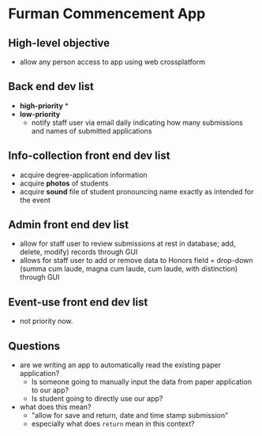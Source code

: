 # Furman Commencement App 


## High-level objective

* allow any person access to app using web crossplatform

## Back end dev list

* **high-priority**
    * 
* **low-priority**
    * notify staff user via email daily indicating how many submissions and names of submitted applications


## Info-collection front end dev list

* acquire degree-application information
* acquire **photos** of students
* acquire **sound** file of student pronouncing name exactly as intended for the event 

## Admin front end dev list

* allow for staff user to review submissions at rest in database; add, delete, modify) records through GUI
* allows for staff user to add or remove data to Honors field = drop-down (summa cum laude, magna cum laude, cum laude, with distinction) through GUI


## Event-use front end dev list

* not priority now.


## Questions

* are we writing an app to automatically read the existing paper application?
    * Is someone going to manually input the data from paper application to our app?
    * Is student going to directly use our app?
* what does this mean?
    * "allow for save and return, date and time stamp submission"
    * especially what does ``return`` mean in this context?
